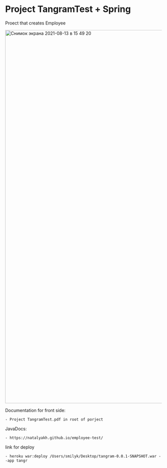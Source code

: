 # Project TangramTest + Spring

Proect that creates Employee


<img width="1197" alt="Снимок экрана 2021-08-13 в 15 49 20" src="https://user-images.githubusercontent.com/54761439/129359527-46c23d6c-0747-4ea3-9b3d-3f89b7c88d09.png">

Documentation for front side:

    - Project TangramTest.pdf in root of porject

JavaDocs:

    - https://natalyakh.github.io/employee-test/

link for deploy

    - heroku war:deploy /Users/smilyk/Desktop/tangram-0.0.1-SNAPSHOT.war --app tangr

